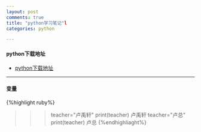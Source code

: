 ```yaml
---
layout: post
comments: true
title: "python学习笔记"l
categories: python

---
```

#### python下载地址
* [python下载地址](http://www.python.org)

---
#### 变量
{%highlight ruby%}
>>>teacher="卢禹轩"
>>>print(teacher)
卢禹轩
>>>teacher="卢总"
>>>print(teacher)
卢总
{%endhighliaght%}
